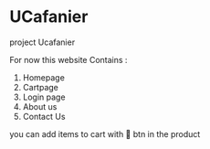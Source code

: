 # UCafanier
project Ucafanier

For now this website Contains :
1. Homepage
2. Cartpage
3. Login page
4. About us
5. Contact Us 

you can add items to cart with 🛒 btn in the product 

 
